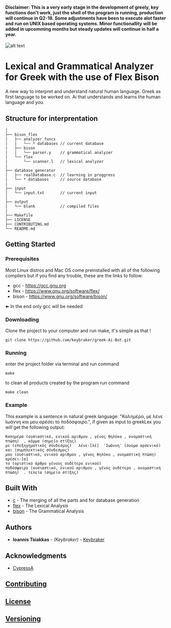 #### Disclaimer: This is a very early stage in the development of greely, key functions don't work, just the shell of the program is running, production will continue in Q2-18. Some adjustments have been to execute alot faster and run on UNIX based operating systems. Minor functionallity will be added in upcomming months but steady updates will continue in half a year.

![alt text](https://raw.githubusercontent.com/keybraker/Lexical-Grammatical-Analyzer-for-Greek/master/greely%20logo.png)

# Lexical and Grammatical Analyzer for Greek with the use of Flex Bison

A new way to interpret and understand natural human language.
Greek as first language to be worked on.
Ai that understands and learns the human language and you.

## Structure for interprentation 

```text
│ 
├── bison_flex
|   ├── analyzer_funcs
|   |   └── * databases // current database
|   ├── bison
|   |   └── parser.y    // grammatical analyzer
|   └── flex
|       └── scanner.l   // lexical analyzer
|
├── database_generator
|   ├── realDatabase.c  // learning in proggress
|   └── * databases     // source database
|
├── input
|   └── input.txt       // current input
│ 
├── output
|   └── blank           // compiled files
|
├── Makefile
├── LICENSE
├── CONTRIBUTING.md
└── README.md
```


## Getting Started

### Prerequisites

Most Linux distros and Mac OS come preinstalled with all of the following compilers
but if you find any trouble, these are the links to follow:

* gcc - https://gcc.gnu.org
* flex - https://www.gnu.org/software/flex/
* bison - https://www.gnu.org/software/bison/

➽ In the end only gcc will be needed

### Downloading

Clone the project to your computer and run make, it's simple as that !
```
git clone https://github.com/keybraker/greek-Ai-Bot.git
```

### Running

enter the project folder via terminal and run command
```
make
```
to clean all products created by the program run command 
```
make clean
```

### Example

This example is a sentence in natural greek language:
"Καλημέρα, με λένε Ιωάννη και μου αρέσει το ποδόσφαιρο.", 
if given as input to greekLex you will get the following output: 

```
Καλημέρα (ουσιαστικό, ενικού αριθμου , γένος θηλύκο , ονομαστική πτώση)  , κόμμα (σημείο στίξης)  
με (επεξηγηματικός σύνδεσμος)   λένε-[λέ]  'Ιωάννη' (όνομα αρσενικό)  και (συμπλεκτικός σύνδεσμος) 
μου (ουσιαστικό, ενικού αριθμου , γένος θηλύκο , ονομαστική πτώση)   αρέσει-[α]  
το (οριστικό άρθρο γένους ουδέτερο ενικού) 
ποδόσφαιρο (ουσιαστικό, ενικού αριθμου , γένος ουδέτερο , ονομαστική πτώση)  . τελεία (σημείο στίξης)
```

## Built With

* [c](https://gcc.gnu.org/) - The merging of all the parts and for database generation
* [flex](https://www.gnu.org/software/flex/) - The Lexical Analysis
* [bison](https://www.gnu.org/software/bison/) - The Grammatical Analysis

## Authors

* **Ioannis Tsiakkas** - *(Keybraker)* - [Keybraker](https://github.com/keybraker)

## Acknowledgments

* [CypressA](https://github.com/CypressA/GreekLex-2)

## [Contributing](https://github.com/keybraker/greek-Ai-Bot/blob/master/CONTRIBUTING.md)

## [License](https://github.com/keybraker/greek-Ai-Bot/blob/master/LICENSE)

## [Versioning](http://semver.org/)
